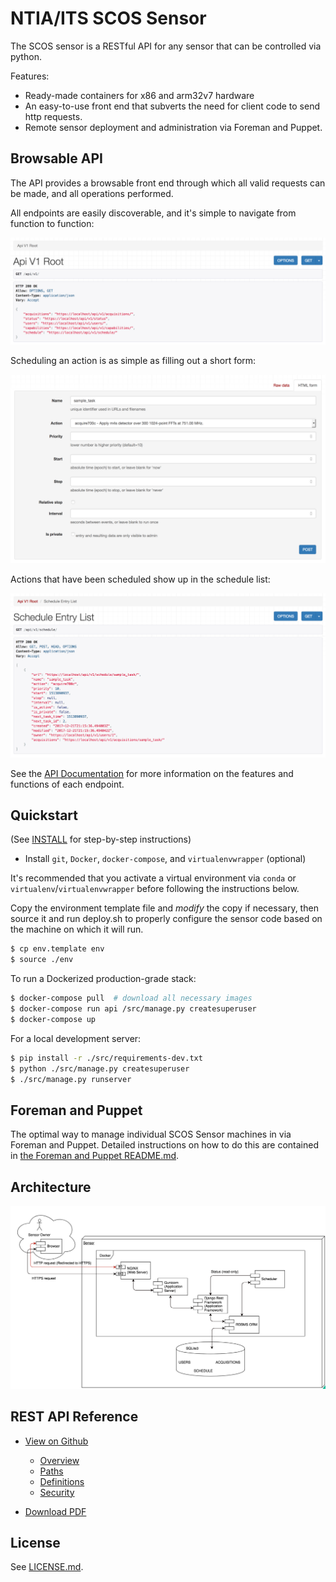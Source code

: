 NTIA/ITS SCOS Sensor
====================

The SCOS sensor is a RESTful API for any sensor that can be controlled via python.

Features:
  - Ready-made containers for x86 and arm32v7 hardware
  - An easy-to-use front end that subverts the need for client code to send http requests.
  - Remote sensor deployment and administration via Foreman and Puppet.


Browsable API
-------------
The API provides a browsable front end through which all valid requests can be made,
and all operations performed.

All endpoints are easily discoverable, and it's simple
to navigate from function to function:

![Browsable API Root](/docs/img/browsable_api_root.png?raw=true)

Scheduling an action is as simple as filling out a short form:

![Browsable API Submission](/docs/img/browsable_api_submit.png?raw=true)

Actions that have been scheduled show up in the schedule list:

![Browsable API Schedule List](/docs/img/browsable_api_schedule_list.png?raw=true)

See the [API Documentation](xxx) for more information on the features and functions
of each endpoint.


Quickstart
----------

(See [INSTALL](INSTALL.md) for step-by-step instructions)

  - Install `git`, `Docker`, `docker-compose`, and `virtualenvwrapper` (optional)

It's recommended that you activate a virtual environment via `conda` or
`virtualenv`/`virtualenvwrapper` before following the instructions below.

Copy the environment template file and *modify* the copy if necessary, then source
it and run deploy.sh to properly configure the sensor code based on the machine on
which it will run.
```bash
$ cp env.template env
$ source ./env
```

To run a Dockerized production-grade stack:
```bash
$ docker-compose pull  # download all necessary images
$ docker-compose run api /src/manage.py createsuperuser
$ docker-compose up
```

For a local development server:
```bash
$ pip install -r ./src/requirements-dev.txt
$ python ./src/manage.py createsuperuser
$ ./src/manage.py runserver
```

Foreman and Puppet
------------------
The optimal way to manage individual SCOS Sensor machines in via Foreman
and Puppet. Detailed instructions on how to do this are contained in
[the Foreman and Puppet README.md](puppet/README.md).


Architecture
------------
![SCOS Sensor Architecture Diagram](/docs/img/architecture_diagram.png?raw=true)


REST API Reference
------------------

 - [View on Github](docs/api/openapi.adoc)
   - [Overview](docs/api/openapi.adoc#_overview)
   - [Paths](docs/api/openapi.adoc#paths)
   - [Definitions](docs/api/openapi.adoc#definitions)
   - [Security](docs/api/openapi.adoc#_securityscheme)

 - [Download PDF](https://github.com/NTIA/scos-sensor/raw/master/docs/api/openapi.pdf)


 License
 -------
 See [LICENSE.md](LICENSE.md).
